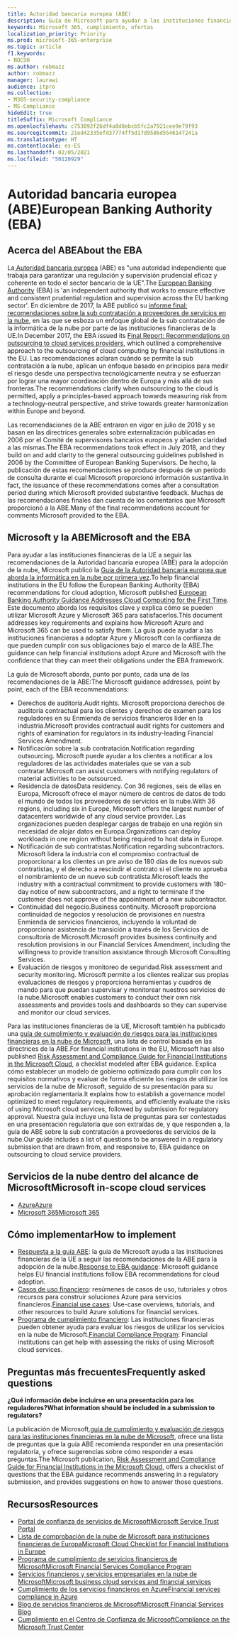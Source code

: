 ```yaml
---
title: Autoridad bancaria europea (ABE)
description: Guía de Microsoft para ayudar a las instituciones financieras de la UE a seguir las recomendaciones de la EBA para la adopción de la nube.
keywords: Microsoft 365, cumplimiento, ofertas
localization_priority: Priority
ms.prod: microsoft-365-enterprise
ms.topic: article
f1.keywords:
- NOCSH
ms.author: robmazz
author: robmazz
manager: laurawi
audience: itpro
ms.collection:
- M365-security-compliance
- MS-Compliance
hideEdit: true
titleSuffix: Microsoft Compliance
ms.openlocfilehash: c753092f26df4a0d8ebcb5fc2a7921cee9e79f93
ms.sourcegitcommit: 21ed42335efd37774ff5d17d9586d5546147241a
ms.translationtype: HT
ms.contentlocale: es-ES
ms.lasthandoff: 02/05/2021
ms.locfileid: "50120929"
---
```

# <a name="european-banking-authority-eba"></a><span data-ttu-id="a86e1-104">Autoridad bancaria europea (ABE)</span><span class="sxs-lookup"><span data-stu-id="a86e1-104">European Banking Authority (EBA)</span></span>

## <a name="about-the-eba"></a><span data-ttu-id="a86e1-105">Acerca del ABE</span><span class="sxs-lookup"><span data-stu-id="a86e1-105">About the EBA</span></span>

<span data-ttu-id="a86e1-106">La[ Autoridad bancaria europea](https://eba.europa.eu/) (ABE) es "una autoridad independiente que trabaja para garantizar una regulación y supervisión prudencial eficaz y coherente en todo el sector bancario de la UE".</span><span class="sxs-lookup"><span data-stu-id="a86e1-106">The [European Banking Authority](https://eba.europa.eu/) (EBA) is 'an independent authority that works to ensure effective and consistent prudential regulation and supervision across the EU banking sector'.</span></span> <span data-ttu-id="a86e1-107">En diciembre de 2017, la ABE publicó su [informe final: recomendaciones sobre la sub contratación a proveedores de servicios en la nube](https://eba.europa.eu/documents/10180/2170121/Final+draft+Recommendations+on+Cloud+Outsourcing+%28EBA-Rec-2017-03%29.pdf/5fa5cdde-3219-4e95-946d-0c0d05494362), en las que se esboza un enfoque global de la sub contratación de la informática de la nube por parte de las instituciones financieras de la UE.</span><span class="sxs-lookup"><span data-stu-id="a86e1-107">In December 2017, the EBA issued its [Final Report: Recommendations on outsourcing to cloud services providers](https://eba.europa.eu/documents/10180/2170121/Final+draft+Recommendations+on+Cloud+Outsourcing+%28EBA-Rec-2017-03%29.pdf/5fa5cdde-3219-4e95-946d-0c0d05494362), which outlined a comprehensive approach to the outsourcing of cloud computing by financial institutions in the EU.</span></span> <span data-ttu-id="a86e1-108">Las recomendaciones aclaran cuándo se permite la sub contratación a la nube, aplican un enfoque basado en principios para medir el riesgo desde una perspectiva tecnológicamente neutra y se esfuerzan por lograr una mayor coordinación dentro de Europa y más allá de sus fronteras.</span><span class="sxs-lookup"><span data-stu-id="a86e1-108">The recommendations clarify when outsourcing to the cloud is permitted, apply a principles-based approach towards measuring risk from a technology-neutral perspective, and strive towards greater harmonization within Europe and beyond.</span></span>

<span data-ttu-id="a86e1-109">Las recomendaciones de la ABE entraron en vigor en julio de 2018 y se basan en las directrices generales sobre externalización publicadas en 2006 por el Comité de supervisores bancarios europeos y añaden claridad a las mismas.</span><span class="sxs-lookup"><span data-stu-id="a86e1-109">The EBA recommendations took effect in July 2018, and they build on and add clarity to the general outsourcing guidelines published in 2006 by the Committee of European Banking Supervisors.</span></span> <span data-ttu-id="a86e1-110">De hecho, la publicación de estas recomendaciones se produce después de un período de consulta durante el cual Microsoft proporcionó información sustantiva.</span><span class="sxs-lookup"><span data-stu-id="a86e1-110">In fact, the issuance of these recommendations comes after a consultation period during which Microsoft provided substantive feedback.</span></span> <span data-ttu-id="a86e1-111">Muchas de las recomendaciones finales dan cuenta de los comentarios que Microsoft proporcionó a la ABE.</span><span class="sxs-lookup"><span data-stu-id="a86e1-111">Many of the final recommendations account for comments Microsoft provided to the EBA.</span></span>

## <a name="microsoft-and-the-eba"></a><span data-ttu-id="a86e1-112">Microsoft y la ABE</span><span class="sxs-lookup"><span data-stu-id="a86e1-112">Microsoft and the EBA</span></span>

<span data-ttu-id="a86e1-113">Para ayudar a las instituciones financieras de la UE a seguir las recomendaciones de la Autoridad bancaria europea (ABE) para la adopción de la nube, Microsoft publicó la [Guía de la Autoridad bancaria europea que aborda la informática en la nube por primera vez](https://aka.ms/FinServ-Guide-EuBankAuth).</span><span class="sxs-lookup"><span data-stu-id="a86e1-113">To help financial institutions in the EU follow the European Banking Authority (EBA) recommendations for cloud adoption, Microsoft published [European Banking Authority Guidance Addresses Cloud Computing for the First Time](https://aka.ms/FinServ-Guide-EuBankAuth).</span></span> <span data-ttu-id="a86e1-114">Este documento aborda los requisitos clave y explica cómo se pueden utilizar Microsoft Azure y Microsoft 365 para satisfacerlos.</span><span class="sxs-lookup"><span data-stu-id="a86e1-114">This document addresses key requirements and explains how Microsoft Azure and Microsoft 365 can be used to satisfy them.</span></span> <span data-ttu-id="a86e1-115">La guía puede ayudar a las instituciones financieras a adoptar Azure y Microsoft con la confianza de que pueden cumplir con sus obligaciones bajo el marco de la ABE.</span><span class="sxs-lookup"><span data-stu-id="a86e1-115">The guidance can help financial institutions adopt Azure and Microsoft with the confidence that they can meet their obligations under the EBA framework.</span></span>

<span data-ttu-id="a86e1-116">La guía de Microsoft aborda, punto por punto, cada una de las recomendaciones de la ABE:</span><span class="sxs-lookup"><span data-stu-id="a86e1-116">The Microsoft guidance addresses, point by point, each of the EBA recommendations:</span></span>

- <span data-ttu-id="a86e1-117">Derechos de auditoría.</span><span class="sxs-lookup"><span data-stu-id="a86e1-117">Audit rights.</span></span> <span data-ttu-id="a86e1-118">Microsoft proporciona derechos de auditoría contractual para los clientes y derechos de examen para los reguladores en su Enmienda de servicios financieros líder en la industria.</span><span class="sxs-lookup"><span data-stu-id="a86e1-118">Microsoft provides contractual audit rights for customers and rights of examination for regulators in its industry-leading Financial Services Amendment.</span></span>
- <span data-ttu-id="a86e1-119">Notificación sobre la sub contratación.</span><span class="sxs-lookup"><span data-stu-id="a86e1-119">Notification regarding outsourcing.</span></span> <span data-ttu-id="a86e1-120">Microsoft puede ayudar a los clientes a notificar a los reguladores de las actividades materiales que se van a sub contratar.</span><span class="sxs-lookup"><span data-stu-id="a86e1-120">Microsoft can assist customers with notifying regulators of material activities to be outsourced.</span></span>
- <span data-ttu-id="a86e1-121">Residencia de datos</span><span class="sxs-lookup"><span data-stu-id="a86e1-121">Data residency.</span></span> <span data-ttu-id="a86e1-122">Con 36 regiones, seis de ellas en Europa, Microsoft ofrece el mayor número de centros de datos de todo el mundo de todos los proveedores de servicios en la nube.</span><span class="sxs-lookup"><span data-stu-id="a86e1-122">With 36 regions, including six in Europe, Microsoft offers the largest number of datacenters worldwide of any cloud service provider.</span></span> <span data-ttu-id="a86e1-123">Las organizaciones pueden desplegar cargas de trabajo en una región sin necesidad de alojar datos en Europa.</span><span class="sxs-lookup"><span data-stu-id="a86e1-123">Organizations can deploy workloads in one region without being required to host data in Europe.</span></span>
- <span data-ttu-id="a86e1-124">Notificación de sub contratistas.</span><span class="sxs-lookup"><span data-stu-id="a86e1-124">Notification regarding subcontractors.</span></span> <span data-ttu-id="a86e1-125">Microsoft lidera la industria con el compromiso contractual de proporcionar a los clientes un pre aviso de 180 días de los nuevos sub contratistas, y el derecho a rescindir el contrato si el cliente no aprueba el nombramiento de un nuevo sub contratista.</span><span class="sxs-lookup"><span data-stu-id="a86e1-125">Microsoft leads the industry with a contractual commitment to provide customers with 180-day notice of new subcontractors, and a right to terminate if the customer does not approve of the appointment of a new subcontractor.</span></span>
- <span data-ttu-id="a86e1-126">Continuidad del negocio.</span><span class="sxs-lookup"><span data-stu-id="a86e1-126">Business continuity.</span></span> <span data-ttu-id="a86e1-127">Microsoft proporciona continuidad de negocios y resolución de provisiones en nuestra Enmienda de servicios financieros, incluyendo la voluntad de proporcionar asistencia de transición a través de los Servicios de consultoría de Microsoft.</span><span class="sxs-lookup"><span data-stu-id="a86e1-127">Microsoft provides business continuity and resolution provisions in our Financial Services Amendment, including the willingness to provide transition assistance through Microsoft Consulting Services.</span></span>
- <span data-ttu-id="a86e1-128">Evaluación de riesgos y monitoreo de seguridad.</span><span class="sxs-lookup"><span data-stu-id="a86e1-128">Risk assessment and security monitoring.</span></span> <span data-ttu-id="a86e1-129">Microsoft permite a los clientes realizar sus propias evaluaciones de riesgos y proporciona herramientas y cuadros de mando para que puedan supervisar y monitorear nuestros servicios de la nube.</span><span class="sxs-lookup"><span data-stu-id="a86e1-129">Microsoft enables customers to conduct their own risk assessments and provides tools and dashboards so they can supervise and monitor our cloud services.</span></span>

<span data-ttu-id="a86e1-130">Para las instituciones financieras de la UE, Microsoft también ha publicado una [guía de cumplimiento y evaluación de riesgos para las instituciones financieras en la nube de Microsoft](https://aka.ms/RiskGovernanceGuide), una lista de control basada en las directrices de la ABE.</span><span class="sxs-lookup"><span data-stu-id="a86e1-130">For financial institutions in the EU, Microsoft has also published [Risk Assessment and Compliance Guide for Financial Institutions in the Microsoft Cloud](https://aka.ms/RiskGovernanceGuide), a checklist modeled after EBA guidance.</span></span> <span data-ttu-id="a86e1-131">Explica cómo establecer un modelo de gobierno optimizado para cumplir con los requisitos normativos y evaluar de forma eficiente los riesgos de utilizar los servicios de la nube de Microsoft, seguido de su presentación para su aprobación reglamentaria.</span><span class="sxs-lookup"><span data-stu-id="a86e1-131">It explains how to establish a governance model optimized to meet regulatory requirements, and efficiently evaluate the risks of using Microsoft cloud services, followed by submission for regulatory approval.</span></span> <span data-ttu-id="a86e1-132">Nuestra guía incluye una lista de preguntas para ser contestadas en una presentación regulatoria que son extraídas de, y que responden a, la guía de ABE sobre la sub contratación a proveedores de servicios de la nube.</span><span class="sxs-lookup"><span data-stu-id="a86e1-132">Our guide includes a list of questions to be answered in a regulatory submission that are drawn from, and responsive to, EBA guidance on outsourcing to cloud service providers.</span></span>

## <a name="microsoft-in-scope-cloud-services"></a><span data-ttu-id="a86e1-133">Servicios de la nube dentro del alcance de Microsoft</span><span class="sxs-lookup"><span data-stu-id="a86e1-133">Microsoft in-scope cloud services</span></span>

- [<span data-ttu-id="a86e1-134">Azure</span><span class="sxs-lookup"><span data-stu-id="a86e1-134">Azure</span></span>](https://aka.ms/AzureCompliance)
- [<span data-ttu-id="a86e1-135">Microsoft 365</span><span class="sxs-lookup"><span data-stu-id="a86e1-135">Microsoft 365</span></span>](https://aka.ms/o365-compliance-framework)

## <a name="how-to-implement"></a><span data-ttu-id="a86e1-136">Cómo implementar</span><span class="sxs-lookup"><span data-stu-id="a86e1-136">How to implement</span></span>

- <span data-ttu-id="a86e1-137">[Respuesta a la guía ABE](https://aka.ms/FinServ-Guide-EuBankAuth): la guía de Microsoft ayuda a las instituciones financieras de la UE a seguir las recomendaciones de la ABE para la adopción de la nube.</span><span class="sxs-lookup"><span data-stu-id="a86e1-137">[Response to EBA guidance](https://aka.ms/FinServ-Guide-EuBankAuth): Microsoft guidance helps EU financial institutions follow EBA recommendations for cloud adoption.</span></span>
- <span data-ttu-id="a86e1-138">[Casos de uso financiero](/azure/industry/financial/): resúmenes de casos de uso, tutoriales y otros recursos para construir soluciones Azure para servicios financieros.</span><span class="sxs-lookup"><span data-stu-id="a86e1-138">[Financial use cases](/azure/industry/financial/): Use-case overviews, tutorials, and other resources to build Azure solutions for financial services.</span></span>
- <span data-ttu-id="a86e1-139">[Programa de cumplimiento financiero](https://aka.ms/FSCP-Print): Las instituciones financieras pueden obtener ayuda para evaluar los riesgos de utilizar los servicios en la nube de Microsoft.</span><span class="sxs-lookup"><span data-stu-id="a86e1-139">[Financial Compliance Program](https://aka.ms/FSCP-Print): Financial institutions can get help with assessing the risks of using Microsoft cloud services.</span></span>

## <a name="frequently-asked-questions"></a><span data-ttu-id="a86e1-140">Preguntas más frecuentes</span><span class="sxs-lookup"><span data-stu-id="a86e1-140">Frequently asked questions</span></span>

<span data-ttu-id="a86e1-141">**¿Qué información debe incluirse en una presentación para los reguladores?**</span><span class="sxs-lookup"><span data-stu-id="a86e1-141">**What information should be included in a submission to regulators?**</span></span>

<span data-ttu-id="a86e1-142">La publicación de Microsoft,[guía de cumplimiento y evaluación de riesgos para las instituciones financieras en la nube de Microsoft](https://aka.ms/RiskGovernanceGuide), ofrece una lista de preguntas que la guía ABE recomienda responder en una presentación regulatoria, y ofrece sugerencias sobre cómo responder a esas preguntas.</span><span class="sxs-lookup"><span data-stu-id="a86e1-142">The Microsoft publication, [Risk Assessment and Compliance Guide for Financial Institutions in the Microsoft Cloud](https://aka.ms/RiskGovernanceGuide), offers a checklist of questions that the EBA guidance recommends answering in a regulatory submission, and provides suggestions on how to answer those questions.</span></span>

## <a name="resources"></a><span data-ttu-id="a86e1-143">Recursos</span><span class="sxs-lookup"><span data-stu-id="a86e1-143">Resources</span></span>

- [<span data-ttu-id="a86e1-144">Portal de confianza de servicios de Microsoft</span><span class="sxs-lookup"><span data-stu-id="a86e1-144">Microsoft Service Trust Portal</span></span>](https://aka.ms/STP)
- [<span data-ttu-id="a86e1-145">Lista de comprobación de la nube de Microsoft para instituciones financieras de Europa</span><span class="sxs-lookup"><span data-stu-id="a86e1-145">Microsoft Cloud Checklist for Financial Institutions in Europe</span></span>](https://query.prod.cms.rt.microsoft.com/cms/api/am/binary/RE4IPF3)
- [<span data-ttu-id="a86e1-146">Programa de cumplimiento de servicios financieros de Microsoft</span><span class="sxs-lookup"><span data-stu-id="a86e1-146">Microsoft Financial Services Compliance Program</span></span>](https://aka.ms/FSCP-Print)
- [<span data-ttu-id="a86e1-147">Servicios financieros y servicios empresariales en la nube de Microsoft</span><span class="sxs-lookup"><span data-stu-id="a86e1-147">Microsoft business cloud services and financial services</span></span>](https://www.microsoft.com/trustcenter/cloudservices/financialservices)
- [<span data-ttu-id="a86e1-148">Cumplimiento de los servicios financieros en Azure</span><span class="sxs-lookup"><span data-stu-id="a86e1-148">Financial services compliance in Azure</span></span>](https://azure.microsoft.com/resources/videos/azurecon-2015-financial-services-compliance-in-azure/)
- [<span data-ttu-id="a86e1-149">Blog de servicios financieros de Microsoft</span><span class="sxs-lookup"><span data-stu-id="a86e1-149">Microsoft Financial Services Blog</span></span>](https://techcommunity.microsoft.com/t5/Financial-Services-Blog/bg-p/FinancialServicesBlog)
- [<span data-ttu-id="a86e1-150">Cumplimiento en el Centro de Confianza de Microsoft</span><span class="sxs-lookup"><span data-stu-id="a86e1-150">Compliance on the Microsoft Trust Center</span></span>](https://www.microsoft.com/trust-center/compliance/compliance-overview)
